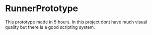 # RunnerPrototype
This prototype made in 5 hours. In this project dont have much visual quality but there is a good scripting system.
